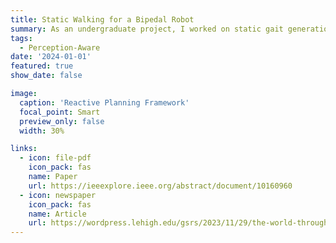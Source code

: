 ```yaml
---
title: Static Walking for a Bipedal Robot
summary: As an undergraduate project, I worked on static gait generation for a bipedal robot (designed and fabricated at our lab). 
tags:
  - Perception-Aware
date: '2024-01-01'
featured: true
show_date: false

image:
  caption: 'Reactive Planning Framework'
  focal_point: Smart
  preview_only: false
  width: 30%

links:
  - icon: file-pdf
    icon_pack: fas
    name: Paper
    url: https://ieeexplore.ieee.org/abstract/document/10160960
  - icon: newspaper
    icon_pack: fas
    name: Article
    url: https://wordpress.lehigh.edu/gsrs/2023/11/29/the-world-through-a-robots-lens-enabling-complex-decision-making-with-the-help-of-reactive-games/
---
```


<!-- This work presents a step towards utilizing incrementally-improving symbolic perception knowledge of the robot's surroundings for provably correct reactive control synthesis applied to an autonomous driving problem.

